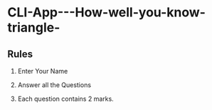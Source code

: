 # CLI-App---How-well-you-know-triangle-

## Rules
1. Enter Your Name

2. Answer all the Questions

3. Each question contains 2 marks.


